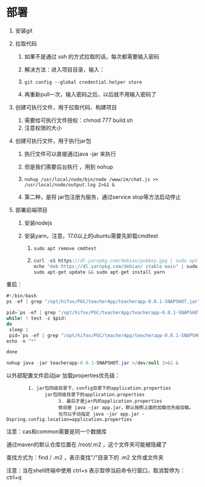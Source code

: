 # 部署

1. 安装git

2. 拉取代码

   1. 如果不是通过 ssh 的方式拉取的话，每次都需要输入密码

   2. 解决方法：进入项目目录，输入：

   3. ```shell
      git config --global credential.helper store
      ```

   4. 再重新pull一次，输入密码之后，以后就不用输入密码了

3. 创建可执行文件，用于拉取代码、构建项目

   1. 需要给可执行文件授权：chmod 777 build.sh
   2. 注意权限的大小

4. 创建可执行文件，用于执行jar包

   1. 执行文件可以直接通过java -jar 来执行

   2. 但是我们需要后台执行 ，用到 nohup

   3. ```shell
      nohup /usr/local/node/bin/node /www/im/chat.js >> /usr/local/node/output.log 2>&1 &
      ```

   4. 第二种，是将 jar包注册为服务，通过service stop等方法启动停止

5. 部署前端项目

   1. 安装nodejs

   2. 安装yarn，注意，17.0以上的ubuntu需要先卸载cmdtest

      1. ```java
         sudo apt remove cmdtest
         ```

      2. ```java
         curl -sS https://dl.yarnpkg.com/debian/pubkey.gpg | sudo apt-key add -
         echo "deb https://dl.yarnpkg.com/debian/ stable main" | sudo tee /etc/apt/sources.list.d/yarn.list
         sudo apt-get update && sudo apt-get install yarn
         ```

重启：
```java
#!/bin/bash
ps -ef | grep "/opt/hifox/PGC/teacherApp/teacherapp-0.0.1-SNAPSHOT.jar" | grep -v grep | awk '{print $2}' | xargs kill -15

pid=`ps -ef | grep "/opt/hifox/PGC/teacherApp/teacherapp-0.0.1-SNAPSHOT.jar" | grep -v grep | awk '{print $2}'` 
while( ! test -z $pid)
do
 sleep 1
 pid=`ps -ef | grep "/opt/hifox/PGC/teacherApp/teacherapp-0.0.1-SNAPSHOT.jar" | grep -v grep | awk '{print $2}'`
echo -n "*" 

done

nohup java -jar teacherapp-0.0.1-SNAPSHOT.jar >/dev/null 2>&1 &
```

以外部配置文件启动jar
   加载properties优先级：

            1. jar包同级目录下，config目录下的application.properties
                  jar包同级目录下的application.properties
                       3. 最后才是jar内的application.properties
                       依旧是 java -jar app.jar，默认按照上面的加载优先级加载。
                       也可以手动指定 java -jar app.jar -Dspring.config.location=application.properties



注意：cas和common需要是同一个数据库



通过maven的默认仓库位置在 /root/.m2 ，这个文件夹可能被隐藏了

查找方式为：find / .m2 ，表示查找"/"目录下的 .m2 文件或文件夹



注意：当在shell终端中使用 ctrl+s 表示暂停当前命令行窗口，取消暂停为：ctrl+q